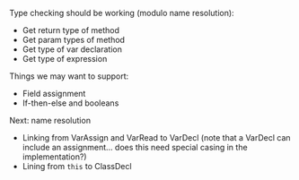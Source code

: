 Type checking should be working (modulo name resolution):
* Get return type of method
* Get param types of method
* Get type of var declaration
* Get type of expression

Things we may want to support:
* Field assignment
* If-then-else and booleans

Next: name resolution
* Linking from VarAssign and VarRead to VarDecl (note that a VarDecl can include an assignment... does this need special casing in the implementation?)
* Lining from `this` to ClassDecl
